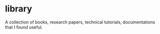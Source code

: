 # library
A collection of books, research papers, technical tutorials, documentations that I found useful.
